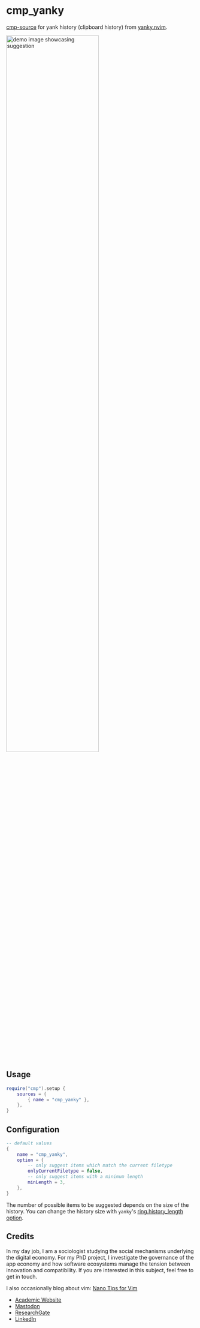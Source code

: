 <!-- LTeX: enabled=false -->
# cmp_yanky
<!-- LTeX: enabled=true -->

[cmp-source](https://github.com/hrsh7th/nvim-cmp) for yank history (clipboard
history) from [yanky.nvim](https://github.com/gbprod/yanky.nvim).

<img alt="demo image showcasing suggestion" width="70%" src="https://github.com/chrisgrieser/cmp_yanky/assets/73286100/e1e62358-63d0-4261-88ed-47bb155576d2">

## Usage

```lua
require("cmp").setup {
	sources = {
		{ name = "cmp_yanky" },
	},
}
```

## Configuration

```lua
-- default values
{
	name = "cmp_yanky",
	option = {
		-- only suggest items which match the current filetype
		onlyCurrentFiletype = false,
		-- only suggest items with a minimum length
		minLength = 3,
	},
}
```

The number of possible items to be suggested depends on the size of the
history. You can change the history size with `yanky`'s [ring.history_length
option](https://github.com/gbprod/yanky.nvim#ringhistory_length).

<!-- vale Google.FirstPerson = NO -->
## Credits
In my day job, I am a sociologist studying the social mechanisms underlying the
digital economy. For my PhD project, I investigate the governance of the app
economy and how software ecosystems manage the tension between innovation and
compatibility. If you are interested in this subject, feel free to get in touch.

I also occasionally blog about vim: [Nano Tips for Vim](https://nanotipsforvim.prose.sh)

- [Academic Website](https://chris-grieser.de/)
- [Mastodon](https://pkm.social/@pseudometa)
- [ResearchGate](https://www.researchgate.net/profile/Christopher-Grieser)
- [LinkedIn](https://www.linkedin.com/in/christopher-grieser-ba693b17a/)
